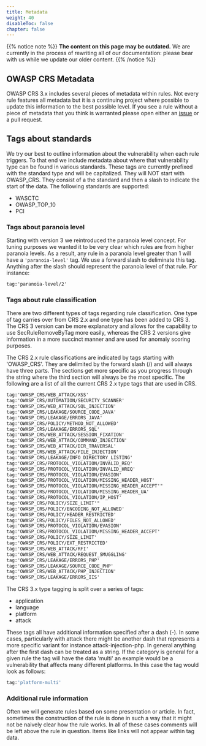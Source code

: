 ```yaml
---
title: Metadata
weight: 40
disableToc: false
chapter: false
---
```


{{% notice note %}}
**The content on this page may be outdated.** We are currently in the process of rewriting all of our documentation: please bear with us while we update our older content.
{{% /notice %}}

## OWASP CRS Metadata

OWASP CRS 3.x includes several pieces of metadata within rules. Not
every rule features all metadata but it is a continuing project where
possible to update this information to the best possible level. If you
see a rule without a piece of metadata that you think is warranted
please open either an [issue](https://github.com/coreruleset/coreruleset/issues) or a pull
request.

Tags about standards
--------------------

We try our best to outline information about the vulnerability when each
rule triggers. To that end we include metadata about where that
vulnerability type can be found in various standards. These tags are
currently prefixed with the standard type and will be capitalized. They
will NOT start with OWASP_CRS. They consist of a the standard and then
a slash to indicate the start of the data. The following standards are
supported:

-   WASCTC
-   OWASP\_TOP\_10
-   PCI

### Tags about paranoia level

Starting with version 3 we reintroduced the paranoia level concept.
For tuning purposes we wanted it to be very clear which rules are from
higher paranoia levels. As a result, any rule in a paranoia level
greater than 1 will have a `'paranoia-level'` tag. We use a forward
slash to deliminate this tag. Anything after the slash should represent
the paranoia level of that rule. For instance:

```apache
tag:'paranoia-level/2'
```

### Tags about rule classification

There are two different types of tags regarding rule classification. One
type of tag carries over from CRS 2.x and one type has been added to CRS
3. The CRS 3 version can be more explanatory and allows for the
capability to use SecRuleRemoveByTag more easily, whereas the CRS 2
versions give information in a more succinct manner and are used for
anomaly scoring purposes.

The CRS 2.x rule classifications are indicated by tags starting with
\'OWASP\_CRS\'. They are delimited by the forward slash (/) and will
always have three parts. The sections get more specific as you progress
through the string where the third section will always be the most
specific. The following are a list of all the current CRS 2.x type tags
that are used in CRS.

```apache
tag:'OWASP_CRS/WEB_ATTACK/XSS'
tag:'OWASP_CRS/AUTOMATION/SECURITY_SCANNER'
tag:'OWASP_CRS/WEB_ATTACK/SQL_INJECTION'
tag:'OWASP_CRS/LEAKAGE/SOURCE_CODE_JAVA'
tag:'OWASP_CRS/LEAKAGE/ERRORS_JAVA'
tag:'OWASP_CRS/POLICY/METHOD_NOT_ALLOWED'
tag:'OWASP_CRS/LEAKAGE/ERRORS_SQL'
tag:'OWASP_CRS/WEB_ATTACK/SESSION_FIXATION'
tag:'OWASP_CRS/WEB_ATTACK/COMMAND_INJECTION'
tag:'OWASP_CRS/WEB_ATTACK/DIR_TRAVERSAL'
tag:'OWASP_CRS/WEB_ATTACK/FILE_INJECTION'
tag:'OWASP_CRS/LEAKAGE/INFO_DIRECTORY_LISTING'
tag:'OWASP_CRS/PROTOCOL_VIOLATION/INVALID_REQ'
tag:'OWASP_CRS/PROTOCOL_VIOLATION/INVALID_HREQ'
tag:'OWASP_CRS/PROTOCOL_VIOLATION/EVASION'
tag:'OWASP_CRS/PROTOCOL_VIOLATION/MISSING_HEADER_HOST'
tag:'OWASP_CRS/PROTOCOL_VIOLATION/MISSING_HEADER_ACCEPT'"
tag:'OWASP_CRS/PROTOCOL_VIOLATION/MISSING_HEADER_UA'
tag:'OWASP_CRS/PROTOCOL_VIOLATION/IP_HOST'
tag:'OWASP_CRS/POLICY/SIZE_LIMIT'"
tag:'OWASP_CRS/POLICY/ENCODING_NOT_ALLOWED'
tag:'OWASP_CRS/POLICY/HEADER_RESTRICTED'
tag:'OWASP_CRS/POLICY/FILES_NOT_ALLOWED'
tag:'OWASP_CRS/PROTOCOL_VIOLATION/EVASION'
tag:'OWASP_CRS/PROTOCOL_VIOLATION/MISSING_HEADER_ACCEPT'
tag:'OWASP_CRS/POLICY/SIZE_LIMIT'
tag:'OWASP_CRS/POLICY/EXT_RESTRICTED'
tag:'OWASP_CRS/WEB_ATTACK/RFI'
tag:'OWASP_CRS/WEB_ATTACK/REQUEST_SMUGGLING'
tag:'OWASP_CRS/LEAKAGE/ERRORS_PHP'
tag:'OWASP_CRS/LEAKAGE/SOURCE_CODE_PHP'
tag:'OWASP_CRS/WEB_ATTACK/PHP_INJECTION'
tag:'OWASP_CRS/LEAKAGE/ERRORS_IIS'
```

The CRS 3.x type tagging is split over a series of tags:

-   application
-   language
-   platform
-   attack

These tags all have additional information specified after a dash (-).
In some cases, particularly with attack there might be another dash that
represents a more specific variant for instance attack-injection-php. In
general anything after the first dash can be treated as a string. If the
category is general for a given rule the tag will have the data
\'multi\' an example would be a vulnerability that affects many
different platforms. In this case the tag would look as follows:

```bash
tag:'platform-multi'
```

###  Additional rule information

Often we will generate rules based on some presentation or article. In
fact, sometimes the construction of the rule is done in such a way that
it might not be naively clear how the rule works. In all of these cases
comments will be left above the rule in question. Items like links will
not appear within tag data.
